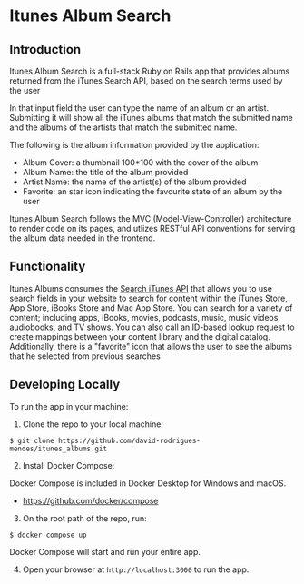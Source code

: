 # Itunes Album Search

## Introduction
Itunes Album Search is a full-stack Ruby on Rails app that provides albums returned from the iTunes Search API, based on the search terms used by the user

In that input field the user can type the name of an album or an artist.
Submitting it will show all the iTunes albums that match the submitted name and the albums of the artists that match the submitted name.

The following is the album information provided by the application:

- Album Cover: a thumbnail 100*100 with the cover of the album
- Album Name: the title of the album provided
- Artist Name: the name of the artist(s) of the album provided
- Favorite: an star icon indicating the favourite state of an album by the user

Itunes Album Search follows the MVC (Model-View-Controller) architecture to render code on its pages, and utlizes RESTful API conventions for serving the album data needed in the frontend.

## Functionality
Itunes Albums consumes the [Search iTunes API](https://developer.apple.com/library/archive/documentation/AudioVideo/Conceptual/iTuneSearchAPI/Searching.html) that allows you to use search fields in your website to search for content within the iTunes Store, App Store, iBooks Store and Mac App Store. You can search for a variety of content; including apps, iBooks, movies, podcasts, music, music videos, audiobooks, and TV shows. You can also call an ID-based lookup request to create mappings between your content library and the digital catalog.
Additionally, there is a "favorite" icon that allows the user to see the albums that 
he selected from previous searches

## Developing Locally
To run the app in your machine: 
1. Clone the repo to your local machine:
```
$ git clone https://github.com/david-rodrigues-mendes/itunes_albums.git
```

2. Install Docker Compose:

Docker Compose is included in Docker Desktop for Windows and macOS.

- https://github.com/docker/compose

3. On the root path of the repo, run: 
```
$ docker compose up
```
Docker Compose will start and run your entire app.

4. Open your browser at `http://localhost:3000` to run the app.
